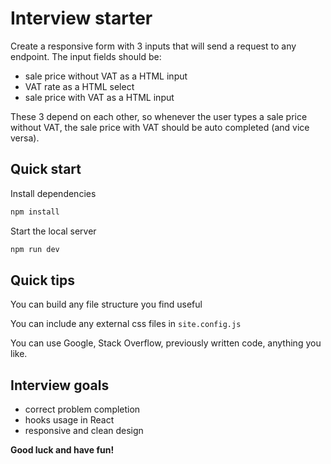 # Interview starter

Create a responsive form with 3 inputs that will send a request to any endpoint.
The input fields should be:

- sale price without VAT as a HTML input
- VAT rate as a HTML select
- sale price with VAT as a HTML input

These 3 depend on each other, so whenever the user types a sale price without VAT, the sale price with VAT
should be auto completed (and vice versa).

## Quick start

Install dependencies

```bash
npm install
```

Start the local server

```bash
npm run dev
```

## Quick tips

You can build any file structure you find useful

You can include any external css files in `site.config.js`

You can use Google, Stack Overflow, previously written code, anything you like.

## Interview goals

- correct problem completion
- hooks usage in React
- responsive and clean design

**Good luck and have fun!**
